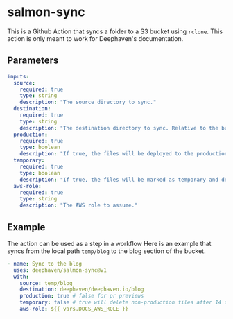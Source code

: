 # salmon-sync

This is a Github Action that syncs a folder to a S3 bucket using `rclone`.
This action is only meant to work for Deephaven's documentation.

## Parameters

```yml
inputs:
  source:
    required: true
    type: string
    description: "The source directory to sync."
  destination:
    required: true
    type: string
    description: "The destination directory to sync. Relative to the bucket. It is recommended to use the GitHub repo path (such as deephaven/salmon-sync) as the minimum base to prevent collisions."
  production:
    required: true
    type: boolean
    description: "If true, the files will be deployed to the production site. Otherwise they will be deployed to the preview site."
  temporary:
    required: true
    type: boolean
    description: "If true, the files will be marked as temporary and deleted after 14 days. Otherwise they will persist in S3 indefinitely."
  aws-role:
    required: true
    type: string
    description: "The AWS role to assume."
```

## Example

The action can be used as a step in a workflow
Here is an example that syncs from the local path `temp/blog` to the blog section of the bucket.

```yml
- name: Sync to the blog
  uses: deephaven/salmon-sync@v1
  with:
    source: temp/blog
    destination: deephaven/deephaven.io/blog
    production: true # false for pr previews
    temporary: false # true will delete non-production files after 14 days
    aws-role: ${{ vars.DOCS_AWS_ROLE }}
```

